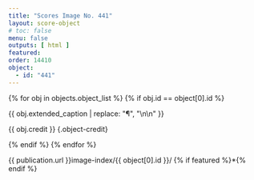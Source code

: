 ```yaml
---
title: "Scores Image No. 441"
layout: score-object
# toc: false
menu: false
outputs: [ html ]
featured: 
order: 14410
object:
  - id: "441"
---
```


{% for obj in objects.object_list %}
{% if obj.id == object[0].id %}

{{ obj.extended_caption | replace: "¶", "\n\n" }}

{{ obj.credit }} {.object-credit}

{% endif %}
{% endfor %}

<div class="object-credit object-url is-print-only">

{{ publication.url }}image-index/{{ object[0].id }}/ {% if featured %}*{% endif %}

</div>
